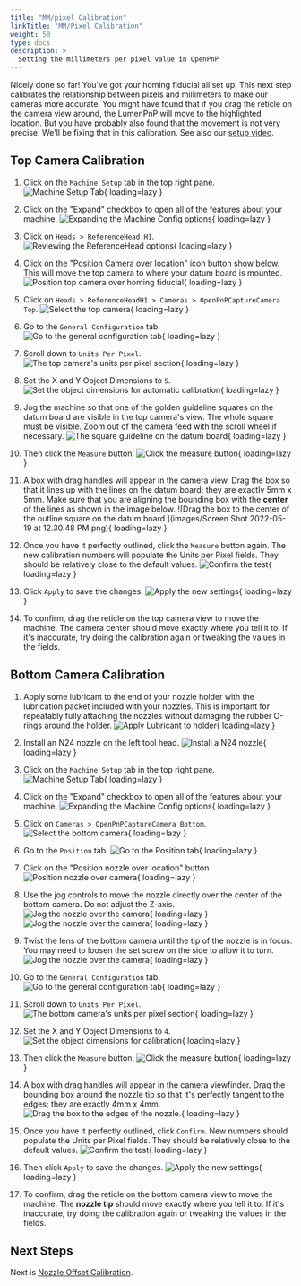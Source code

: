 ```yaml
---
title: "MM/pixel Calibration"
linkTitle: "MM/Pixel Calibration"
weight: 50
type: docs
description: >
  Setting the millimeters per pixel value in OpenPnP
---
```


Nicely done so far! You've got your homing fiducial all set up. This next step calibrates the relationship between pixels and millimeters to make our cameras more accurate. You might have found that if you drag the reticle on the camera view around, the LumenPnP will move to the highlighted location. But you have probably also found that the movement is not very precise. We'll be fixing that in this calibration. See also our [setup video](https://youtube.com/watch?v=CSnczX6VJ7M&si=EnSIkaIECMiOmarE&t=1030).

## Top Camera Calibration

1. Click on the `Machine Setup` tab in the top right pane.
  ![Machine Setup Tab](images/Machine-Setup-Tab-3.png){ loading=lazy }

2. Click on the "Expand" checkbox to open all of the features about your machine.
  ![Expanding the Machine Config options](images/Expand-Checkbox-3.png){ loading=lazy }

3. Click on `Heads > ReferenceHead H1`.
  ![Reviewing the ReferenceHead options](images/Select-Reference-Head-H1.png){ loading=lazy }

4. Click on the "Position Camera over location" icon button show below. This will move the top camera to where your datum board is mounted.
  ![Position top camera over homing fiducial](images/Position-camera-over-homing-fiducial.png){ loading=lazy }

5. Click on `Heads > ReferenceHeadH1 > Cameras > OpenPnPCaptureCamera Top`.
  ![Select the top camera](images/select-top-camera.png){ loading=lazy }

6. Go to the `General Configuration` tab.
  ![Go to the general configuration tab](images/general-configuration-tab.png){ loading=lazy }

7. Scroll down to `Units Per Pixel`.
  ![The top camera's units per pixel section](images/units-per-pixel-section.png){ loading=lazy }

8. Set the X and Y Object Dimensions to `5`.
  ![Set the object dimensions for automatic calibration](images/set-object-dimensions.png){ loading=lazy }

9. Jog the machine so that one of the golden guideline squares on the datum board are visible in the top camera's view. The whole square must be visible. Zoom out of the camera feed with the scroll wheel if necessary.
  ![The square guideline on the datum board](images/units-per-pixel-square-on-datum.png){ loading=lazy }

10. Then click the `Measure` button.
  ![Click the measure button](images/click-measure-button.png){ loading=lazy }

11. A box with drag handles will appear in the camera view. Drag the box so that it lines up with the lines on the datum board; they are exactly 5mm x 5mm. Make sure that you are aligning the bounding box with the **center** of the lines as shown in the image below.
  ![Drag the box to the center of the outline square on the datum board.](images/Screen Shot 2022-05-19 at 12.30.48 PM.png){ loading=lazy }

12. Once you have it perfectly outlined, click the `Measure` button again. The new calibration numbers will populate the Units per Pixel fields. They should be relatively close to the default values.
  ![Confirm the test](images/confirm-pixel-per-mm.png){ loading=lazy }

13. Click `Apply` to save the changes.
  ![Apply the new settings](images/apply-pixel-per-mm-settings.png){ loading=lazy }

14. To confirm, drag the reticle on the top camera view to move the machine. The camera center should move exactly where you tell it to. If it's inaccurate, try doing the calibration again or tweaking the values in the fields.

## Bottom Camera Calibration

1. Apply some lubricant to the end of your nozzle holder with the lubrication packet included with your nozzles. This is important for repeatably fully attaching the nozzles without damaging the rubber O-rings around the holder.
  ![Apply Lubricant to holder](images/apply-super-lube.png){ loading=lazy }

2. Install an N24 nozzle on the left tool head.
  ![Install a N24 nozzle](images/n24-nozzle-attached.png){ loading=lazy }

3. Click on the `Machine Setup` tab in the top right pane.
  ![Machine Setup Tab](images/Machine-Setup-Tab-3.png){ loading=lazy }

4. Click on the "Expand" checkbox to open all of the features about your machine.
  ![Expanding the Machine Config options](images/Expand-Checkbox-3.png){ loading=lazy }

5. Click on `Cameras > OpenPnPCaptureCamera Bottom`.
   ![Select the bottom camera](images/select-bottom-camera.png){ loading=lazy }

6. Go to the `Position` tab.
   ![Go to the Position tab](images/bottom-position-tab.png){ loading=lazy }

7. Click on the "Position nozzle over location" button
   ![Position nozzle over camera](images/position-nozzle-over-camera.png){ loading=lazy }

8. Use the jog controls to move the nozzle directly over the center of the bottom camera. Do not adjust the Z-axis.
   ![Jog the nozzle over the camera](images/jog-controls-bottom.png){ loading=lazy }
   ![Jog the nozzle over the camera](images/jogging-finished.png){ loading=lazy }

9. Twist the lens of the bottom camera until the tip of the nozzle is in focus. You may need to loosen the set screw on the side to allow it to turn.
   ![Jog the nozzle over the camera](images/in-focus-nozzle.png){ loading=lazy }

10. Go to the `General Configuration` tab.
   ![Go to the general configuration tab](images/general-configuration-bottom-tab.png){ loading=lazy }

11. Scroll down to `Units Per Pixel`.
   ![The bottom camera's units per pixel section](images/units-per-pixel-section-bottom.png){ loading=lazy }

12. Set the X and Y Object Dimensions to `4`.
  ![Set the object dimensions for calibration](images/set-object-dimensions-bottom.png){ loading=lazy }

13. Then click the `Measure` button.
  ![Click the measure button](images/click-measure-bottom.png){ loading=lazy }

14. A box with drag handles will appear in the camera viewfinder. Drag the bounding box around the nozzle tip so that it's perfectly tangent to the edges; they are exactly 4mm x 4mm.
  ![Drag the box to the edges of the nozzle.](images/measure-nozzle-mm-per-px.png){ loading=lazy }

15. Once you have it perfectly outlined, click `Confirm`. New numbers should populate the Units per Pixel fields. They should be relatively close to the default values.
  ![Confirm the test](images/confirm-pixel-per-mm-bottom.png){ loading=lazy }

16. Then click `Apply` to save the changes.
  ![Apply the new settings](images/apply-pixel-per-mm-settings-bottom.png){ loading=lazy }

17. To confirm, drag the reticle on the bottom camera view to move the machine. The **nozzle tip** should move exactly where you tell it to. If it's inaccurate, try doing the calibration again or tweaking the values in the fields.

## Next Steps

Next is [Nozzle Offset Calibration](../6-nozzle-offset/index.md).
